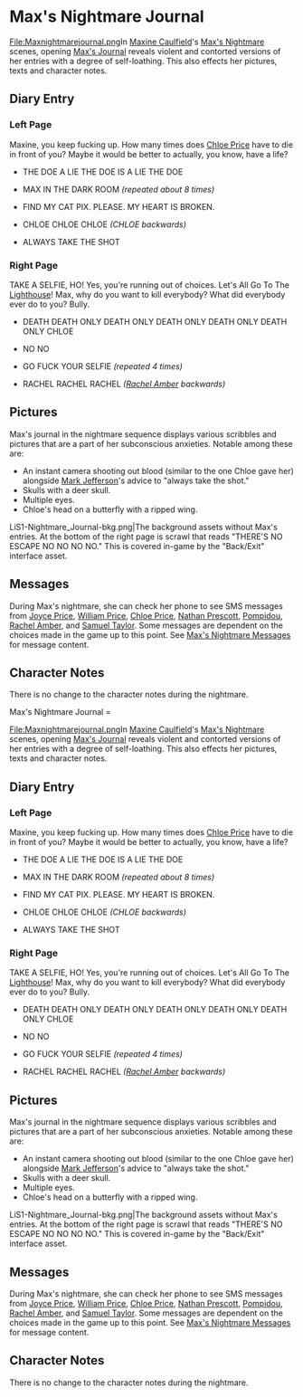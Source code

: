 #  Max's Nightmare Journal 

[File:Maxnightmarejournal.png](thumb.md)In [Maxine Caulfield](max.md)'s [Max's Nightmare](nightmare.md) scenes, opening [Max's Journal](max_s_journal.md) reveals violent and contorted versions of her entries with a degree of self-loathing. This also effects her pictures, texts and character notes.

##  Diary Entry 
###  Left Page 
Maxine, you keep fucking up. How many times does [Chloe Price](chloe.md) have to die in front of you? Maybe it would be better to actually, you know, have a life?

* THE DOE A LIE THE DOE IS A LIE THE DOE

* MAX IN THE DARK ROOM *(repeated about 8 times)*

* FIND MY CAT PIX. PLEASE. MY HEART IS BROKEN.

* CHLOE CHLOE CHLOE *(CHLOE backwards)*

* ALWAYS TAKE THE SHOT

###  Right Page 
TAKE A SELFIE, HO! Yes, you're running out of choices. Let's All Go To The [Lighthouse](lighthouse.md)! Max, why do you want to kill everybody? What did everybody ever do to you? Bully.

* DEATH DEATH ONLY DEATH ONLY DEATH ONLY DEATH ONLY DEATH ONLY CHLOE 

* NO NO

* GO FUCK YOUR SELFIE *(repeated 4 times)*

* RACHEL RACHEL RACHEL *([Rachel Amber](rachel.md) backwards)*

##  Pictures 
Max's journal in the nightmare sequence displays various scribbles and pictures that are a part of her subconscious anxieties.
Notable among these are: 
* An instant camera shooting out blood (similar to the one Chloe gave her) alongside [Mark Jefferson](mr__jefferson.md)'s advice to "always take the shot."
* Skulls with a deer skull.
* Multiple eyes.
* Chloe's head on a butterfly with a ripped wing.  

LiS1-Nightmare_Journal-bkg.png|The background assets without Max's entries. At the bottom of the right page is scrawl that reads "THERE'S NO ESCAPE NO NO NO NO." This is covered in-game by the "Back/Exit" interface asset. 

##  Messages 
During Max's nightmare, she can check her phone to see SMS messages from [Joyce Price](joyce_price.md), [William Price](william_price.md), [Chloe Price](chloe_price.md), [Nathan Prescott](nathan_prescott.md), [Pompidou](pompidou.md), [Rachel Amber](rachel_amber.md), and [Samuel Taylor](samuel_taylor.md). Some messages are dependent on the choices made in the game up to this point. See [Max's Nightmare Messages](here.md) for message content.

##  Character Notes 
There is no change to the character notes during the nightmare.

 Max's Nightmare Journal =

[File:Maxnightmarejournal.png](thumb.md)In [Maxine Caulfield](max.md)'s [Max's Nightmare](nightmare.md) scenes, opening [Max's Journal](max_s_journal.md) reveals violent and contorted versions of her entries with a degree of self-loathing. This also effects her pictures, texts and character notes.

##  Diary Entry 
###  Left Page 
Maxine, you keep fucking up. How many times does [Chloe Price](chloe.md) have to die in front of you? Maybe it would be better to actually, you know, have a life?

* THE DOE A LIE THE DOE IS A LIE THE DOE

* MAX IN THE DARK ROOM *(repeated about 8 times)*

* FIND MY CAT PIX. PLEASE. MY HEART IS BROKEN.

* CHLOE CHLOE CHLOE *(CHLOE backwards)*

* ALWAYS TAKE THE SHOT

###  Right Page 
TAKE A SELFIE, HO! Yes, you're running out of choices. Let's All Go To The [Lighthouse](lighthouse.md)! Max, why do you want to kill everybody? What did everybody ever do to you? Bully.

* DEATH DEATH ONLY DEATH ONLY DEATH ONLY DEATH ONLY DEATH ONLY CHLOE 

* NO NO

* GO FUCK YOUR SELFIE *(repeated 4 times)*

* RACHEL RACHEL RACHEL *([Rachel Amber](rachel.md) backwards)*

##  Pictures 
Max's journal in the nightmare sequence displays various scribbles and pictures that are a part of her subconscious anxieties.
Notable among these are: 
* An instant camera shooting out blood (similar to the one Chloe gave her) alongside [Mark Jefferson](mr__jefferson.md)'s advice to "always take the shot."
* Skulls with a deer skull.
* Multiple eyes.
* Chloe's head on a butterfly with a ripped wing.  

LiS1-Nightmare_Journal-bkg.png|The background assets without Max's entries. At the bottom of the right page is scrawl that reads "THERE'S NO ESCAPE NO NO NO NO." This is covered in-game by the "Back/Exit" interface asset. 

##  Messages 
During Max's nightmare, she can check her phone to see SMS messages from [Joyce Price](joyce_price.md), [William Price](william_price.md), [Chloe Price](chloe_price.md), [Nathan Prescott](nathan_prescott.md), [Pompidou](pompidou.md), [Rachel Amber](rachel_amber.md), and [Samuel Taylor](samuel_taylor.md). Some messages are dependent on the choices made in the game up to this point. See [Max's Nightmare Messages](here.md) for message content.

##  Character Notes 
There is no change to the character notes during the nightmare.


